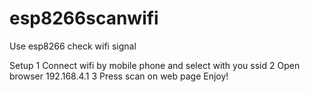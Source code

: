 # esp8266scanwifi
Use esp8266 check wifi signal

Setup 
1 Connect wifi by mobile phone and select with you ssid 
2 Open browser 192.168.4.1
3 Press scan on web page Enjoy!
